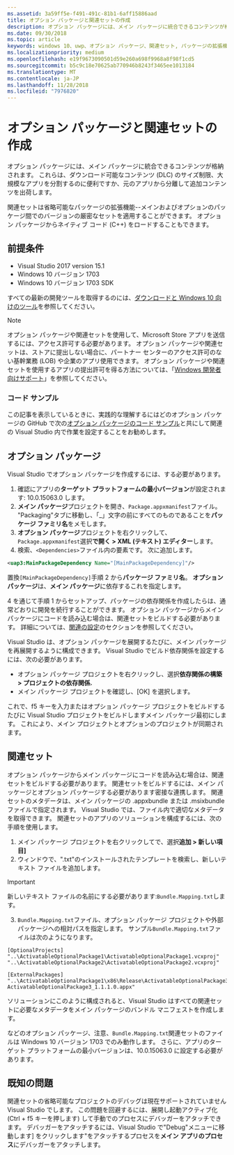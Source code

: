 ```yaml
---
ms.assetid: 3a59ff5e-f491-491c-81b1-6aff15886aad
title: オプション パッケージと関連セットの作成
description: オプション パッケージには、メイン パッケージに統合できるコンテンツが格納されます。 オプション パッケージは、ダウンロード可能なコンテンツ (DLC) 用や、サイズ制約に対応して大規模アプリを分割する場合、元のアプリから分離して追加コンテンツを出荷する場合に便利です。
ms.date: 09/30/2018
ms.topic: article
keywords: windows 10、uwp、オプション パッケージ、関連セット, パッケージの拡張機能、visual studio
ms.localizationpriority: medium
ms.openlocfilehash: e19f9673090501d59e260a698f9968a8f98f1cd5
ms.sourcegitcommit: b5c9c18e70625ab770946b8243f3465ee1013184
ms.translationtype: MT
ms.contentlocale: ja-JP
ms.lasthandoff: 11/28/2018
ms.locfileid: "7976820"
---
```

# <a name="optional-packages-and-related-set-authoring"></a>オプション パッケージと関連セットの作成
オプション パッケージには、メイン パッケージに統合できるコンテンツが格納されます。 これらは、ダウンロード可能なコンテンツ (DLC) のサイズ制限、大規模なアプリを分割するのに便利ですか、元のアプリから分離して追加コンテンツを出荷します。

関連セットは省略可能なパッケージの拡張機能--メインおよびオプションのパッケージ間でのバージョンの厳密なセットを適用することができます。 オプション パッケージからネイティブ コード (C++) をロードすることもできます。 

## <a name="prerequisites"></a>前提条件

- Visual Studio 2017 version 15.1
- Windows 10 バージョン 1703
- Windows 10 バージョン 1703 SDK

すべての最新の開発ツールを取得するのには、[ダウンロードと Windows 10 向けのツール](https://developer.microsoft.com/windows/downloads)を参照してください。

> [!NOTE]
> オプション パッケージや関連セットを使用して、Microsoft Store アプリを送信するには、アクセス許可する必要があります。 オプション パッケージや関連セットは、ストアに提出しない場合に、パートナー センターのアクセス許可のない基幹業務 (LOB) や企業のアプリ使用できます。 オプション パッケージや関連セットを使用するアプリの提出許可を得る方法については、「[Windows 開発者向けサポート](https://developer.microsoft.com/windows/support)」を参照してください。

### <a name="code-sample"></a>コード サンプル
この記事を表示しているときに、実践的な理解するにはどのオプション パッケージの GitHub で次の[オプション パッケージのコード サンプル](https://github.com/AppInstaller/OptionalPackageSample)と共にして関連の Visual Studio 内で作業を設定することをお勧めします。

## <a name="optional-packages"></a>オプション パッケージ
Visual Studio でオプション パッケージを作成するには、する必要があります。
1. 確認にアプリの**ターゲット プラットフォームの最小バージョン**が設定されます: 10.0.15063.0 します。
2. **メイン パッケージ**プロジェクトを開き、`Package.appxmanifest`ファイル。 "Packaging"タブに移動し、「_」文字の前にすべてのものであることを**パッケージ ファミリ名**をメモします。
3. **オプション パッケージ**プロジェクトを右クリックして、`Package.appxmanifest`選択**で開く > XML (テキスト) エディター**します。
4. 検索、`<Dependencies>`ファイル内の要素です。 次に追加します。

```XML
<uap3:MainPackageDependency Name="[MainPackageDependency]"/>
```

置換`[MainPackageDependency]`手順 2 から**パッケージ ファミリ名**。 **オプション パッケージ**は、**メイン パッケージ**に依存するこれを指定します。

4 を通じて手順 1 からセットアップ、パッケージの依存関係を作成したらは、通常どおりに開発を続行することができます。 オプション パッケージからメイン パッケージにコードを読み込む場合は、関連セットをビルドする必要があります。 詳細については、[関連の設定](#related_sets)のセクションを参照してください。

Visual Studio は、オプション パッケージを展開するたびに、メイン パッケージを再展開するように構成できます。 Visual Studio でビルド依存関係を設定するには、次の必要があります。

- オプション パッケージ プロジェクトを右クリックし、選択**依存関係の構築 > プロジェクトの依存関係.**
- メイン パッケージ プロジェクトを確認し、[OK] を選択します。 

これで、f5 キーを入力またはオプション パッケージ プロジェクトをビルドするたびに Visual Studio プロジェクトをビルドしますメイン パッケージ最初にします。 これにより、メイン プロジェクトとオプションのプロジェクトが同期されます。

## 関連セット<a name="related_sets"></a>

オプション パッケージからメイン パッケージにコードを読み込む場合は、関連セットをビルドする必要があります。 関連セットをビルドするには、メイン パッケージとオプション パッケージする必要があります密接な連携します。 関連セットのメタデータは、メイン パッケージの .appxbundle または .msixbundle ファイルで指定されます。 Visual Studio では、ファイル内で適切なメタデータを取得できます。 関連セットのアプリのソリューションを構成するには、次の手順を使用します。

1. メイン パッケージ プロジェクトを右クリックしてで、選択**追加 > 新しい項目]**
2. ウィンドウで、".txt"のインストールされたテンプレートを検索し、新しいテキスト ファイルを追加します。
> [!IMPORTANT]
> 新しいテキスト ファイルの名前にする必要があります:`Bundle.Mapping.txt`します。
3. `Bundle.Mapping.txt`ファイル、オプション パッケージ プロジェクトや外部パッケージへの相対パスを指定します。 サンプル`Bundle.Mapping.txt`ファイルは次のようになります。

```syntax
[OptionalProjects]
"..\ActivatableOptionalPackage1\ActivatableOptionalPackage1.vcxproj"
"..\ActivatableOptionalPackage2\ActivatableOptionalPackage2.vcxproj"

[ExternalPackages]
"..\ActivatableOptionalPackage1\x86\Release\ActivatableOptionalPackage3_1.1.1.0\ ActivatableOptionalPackage3_1.1.1.0.appx"
```

ソリューションにこのように構成されると、Visual Studio はすべての関連セットに必要なメタデータをメイン パッケージのバンドル マニフェストを作成します。 

などのオプション パッケージ、注意、`Bundle.Mapping.txt`関連セットのファイルは Windows 10 バージョン 1703 でのみ動作します。 さらに、アプリのターゲット プラットフォームの最小バージョンは、10.0.15063.0 に設定する必要があります。

## 既知の問題<a name="known_issues"></a>

関連セットの省略可能なプロジェクトのデバッグは現在サポートされていません Visual Studio でします。 この問題を回避するには、展開し起動アクティブ化 (Ctrl + f5 キーを押します) して手動でのプロセスにデバッガーをアタッチできます。 デバッガーをアタッチするには、Visual Studio で"Debug"メニューに移動します] をクリックします"をアタッチするプロセスを**メイン アプリのプロセス**にデバッガーをアタッチします。